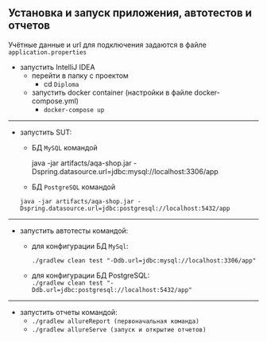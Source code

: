 ## Установка и запуск приложения, автотестов и отчетов

Учётные данные и url для подключения задаются в файле `application.properties`

* запустить IntelliJ IDEA
    * перейти в папку с проектом
        * cd ```Diploma```
    * запустить docker container (настройки в файле docker-compose.yml)
        * ```docker-compose up```
______
* запустить SUT:
    -  БД `MySQL` командой

       java -jar artifacts/aqa-shop.jar -Dspring.datasource.url=jdbc:mysql://localhost:3306/app

    -  БД `PostgreSQL` командой

      java -jar artifacts/aqa-shop.jar -Dspring.datasource.url=jdbc:postgresql://localhost:5432/app

___________
* запустить автотесты командой:
    - для конфигурации БД `MySql`:

      ```./gradlew clean test "-Ddb.url=jdbc:mysql://localhost:3306/app"```
    - для конфигурации БД PostgreSQL:  
      ```./gradlew clean test "-Ddb.url=jdbc:postgresql://localhost:5432/app"```
___________
* запустить отчеты командой:
    - ```./gradlew allureReport (первоначальная команда)```
    - ```./gradlew allureServe (запуск и открытие отчетов)```

